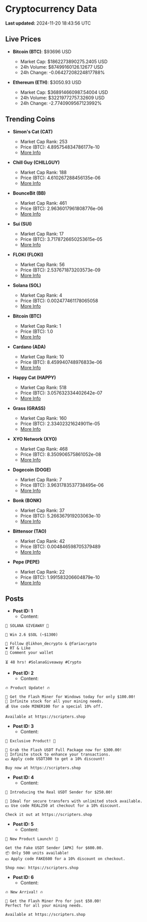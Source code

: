 # Cryptocurrency Data

**Last updated:** 2024-11-20 18:43:56 UTC

## Live Prices
- **Bitcoin (BTC)**: $93696 USD
  - Market Cap: $1862273890275.2405 USD
  - 24h Volume: $87499160126.12677 USD
  - 24h Change: -0.06427208224817788%

- **Ethereum (ETH)**: $3050.93 USD
  - Market Cap: $368914660987.54004 USD
  - 24h Volume: $32219772757.32609 USD
  - 24h Change: -2.7740909567123992%

## Trending Coins
- **Simon's Cat (CAT)**
  - Market Cap Rank: 253
  - Price (BTC): 4.895754834786177e-10
  - [More Info](https://www.coingecko.com/en/coins/simons-cat)

- **Chill Guy (CHILLGUY)**
  - Market Cap Rank: 188
  - Price (BTC): 4.610267288456135e-06
  - [More Info](https://www.coingecko.com/en/coins/chill-guy)

- **BounceBit (BB)**
  - Market Cap Rank: 461
  - Price (BTC): 2.9636017961808776e-06
  - [More Info](https://www.coingecko.com/en/coins/bouncebit)

- **Sui (SUI)**
  - Market Cap Rank: 17
  - Price (BTC): 3.7178726650253615e-05
  - [More Info](https://www.coingecko.com/en/coins/sui)

- **FLOKI (FLOKI)**
  - Market Cap Rank: 56
  - Price (BTC): 2.537671873203573e-09
  - [More Info](https://www.coingecko.com/en/coins/floki)

- **Solana (SOL)**
  - Market Cap Rank: 4
  - Price (BTC): 0.002477461178065058
  - [More Info](https://www.coingecko.com/en/coins/solana)

- **Bitcoin (BTC)**
  - Market Cap Rank: 1
  - Price (BTC): 1.0
  - [More Info](https://www.coingecko.com/en/coins/bitcoin)

- **Cardano (ADA)**
  - Market Cap Rank: 10
  - Price (BTC): 8.459940748976833e-06
  - [More Info](https://www.coingecko.com/en/coins/cardano)

- **Happy Cat (HAPPY)**
  - Market Cap Rank: 518
  - Price (BTC): 3.057632334402642e-07
  - [More Info](https://www.coingecko.com/en/coins/happycat)

- **Grass (GRASS)**
  - Market Cap Rank: 160
  - Price (BTC): 2.334023216249011e-05
  - [More Info](https://www.coingecko.com/en/coins/grass)

- **XYO Network (XYO)**
  - Market Cap Rank: 468
  - Price (BTC): 8.350906575861052e-08
  - [More Info](https://www.coingecko.com/en/coins/xyo-network)

- **Dogecoin (DOGE)**
  - Market Cap Rank: 7
  - Price (BTC): 3.9631783537738495e-06
  - [More Info](https://www.coingecko.com/en/coins/dogecoin)

- **Bonk (BONK)**
  - Market Cap Rank: 37
  - Price (BTC): 5.266367919203063e-10
  - [More Info](https://www.coingecko.com/en/coins/bonk)

- **Bittensor (TAO)**
  - Market Cap Rank: 42
  - Price (BTC): 0.004846598705379489
  - [More Info](https://www.coingecko.com/en/coins/bittensor)

- **Pepe (PEPE)**
  - Market Cap Rank: 22
  - Price (BTC): 1.991583206604879e-10
  - [More Info](https://www.coingecko.com/en/coins/pepe)

## Posts
- **Post ID: 1**
  - Content:
```
🚀 SOLANA GIVEAWAY 🚀

🎁 Win 2.6 $SOL (~$1300)

🤝 Follow @likhon_decrypto & @fariacrypto
❤️ RT & Like
💬 Comment your wallet

⏳ 48 hrs! #SolanaGiveaway #Crypto
```

- **Post ID: 2**
  - Content:
```
🔥 Product Update! 🔥

🚀 Get the Flash Miner for Windows today for only $100.00!
🔋 Infinite stock for all your mining needs.
💰 Use code MINER100 for a special 10% off.

Available at https://scripters.shop
```

- **Post ID: 3**
  - Content:
```
🎁 Exclusive Product! 🎁

💸 Grab the Flash USDT Full Package now for $300.00!
🎉 Infinite stock to enhance your transactions.
💵 Apply code USDT300 to get a 10% discount!

Buy now at https://scripters.shop
```

- **Post ID: 4**
  - Content:
```
💎 Introducing the Real USDT Sender for $250.00!

💼 Ideal for secure transfers with unlimited stock available.
💵 Use code REAL250 at checkout for a 10% discount.

Check it out at https://scripters.shop
```

- **Post ID: 5**
  - Content:
```
🚀 New Product Launch! 🚀

Get the Fake USDT Sender [APK] for $600.00.
📦 Only 500 units available!
💵 Apply code FAKE600 for a 10% discount on checkout.

Shop now: https://scripters.shop
```

- **Post ID: 6**
  - Content:
```
🔥 New Arrival! 🔥

💸 Get the Flash Miner Pro for just $50.00!
Perfect for all your mining needs.

Available at https://scripters.shop
```

